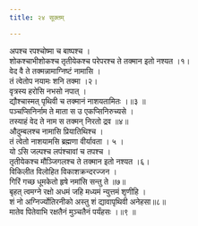 ```yaml
---
title: २४ सूक्तम्

---
```

अपश्च रपश्चोष्मा च बाष्पश्च ।  
शोकश्चाभीशोकश्च तृतीयेकश्च परेपरश्च ते तक्मान इतो नश्यत ।१।  
वेद वै ते तक्मन्नामाग्निष्टं नामासि ।  
तं त्वेतोप नयामः शनि तक्मा ।२।  
वृत्रस्य हरोसि नभसो नपात् ।  
द्यौश्चास्मत् पृथिवी च तक्मानं नाशयतामितः ।॥३ ॥  
पञ्चप्सिनिर्नाम ते माता स उ एकप्सिनिरुच्यसे ।  
तस्याहं वेद ते नाम स तक्मन् निरतो द्रव ॥४॥  
औदुम्बलश्च नामासि प्रियातिथिश्च ।  
तं त्वेतो नाशयामसि ब्रह्मणा वीर्यावता । ५ ।  
यो ऽसि जल्पश्च लपंश्चावां च तपश्च ।  
तृतीयेकश्च मौञ्जिगलश्च ते तक्मान इतो नश्यत ।६।  
विकिलीत विलोहित विकाशक्रन्दरज्जन ।  
गिरिं गच्छ धूमकेतो हृषे नमांसि सन्तु ते ॥७॥  
बृहत् त्वमग्ने रक्षो अधमं जहि मध्यमं न्युत्तमं शृणीहि ।  
शं नो अग्निर्ज्योतिरनीको अस्तु शं द्यावापृथिवी अनेहसा॥८॥  
मातेव पितेवाभि रक्षतैनं मुञ्चतैनं पर्यंहसः ।॥९ ॥  
  
